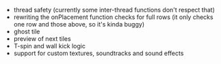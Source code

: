 - thread safety (currently some inter-thread functions don't respect that)
- rewriting the onPlacement function checks for full rows (it only checks one row and those above, so it's kinda buggy)
- ghost tile
- preview of next tiles
- T-spin and wall kick logic
- support for custom textures, soundtracks and sound effects